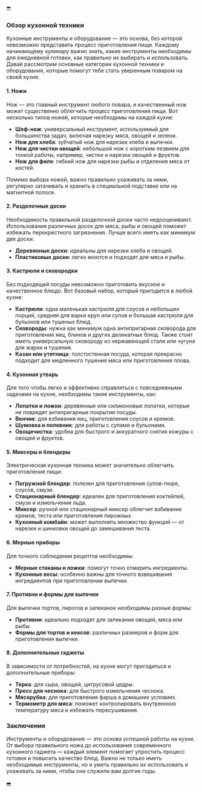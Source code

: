 [⬅️](README.md)

### Обзор кухонной техники

Кухонные инструменты и оборудование — это основа, без которой невозможно представить процесс приготовления пищи. Каждому начинающему кулинару важно знать, какие инструменты необходимы для ежедневной готовки, как правильно их выбирать и использовать. Давай рассмотрим основные категории кухонной техники и оборудования, которые помогут тебе стать уверенным поваром на своей кухне.

#### 1. **Ножи**
   Нож — это главный инструмент любого повара, и качественный нож может существенно облегчить процесс приготовления пищи. Вот несколько типов ножей, которые необходимы на каждой кухне:
   - **Шеф-нож**: универсальный инструмент, используемый для большинства задач, включая нарезку мяса, овощей и зелени.
   - **Нож для хлеба**: зубчатый нож для нарезки хлеба и выпечки.
   - **Нож для чистки овощей**: небольшой нож с коротким лезвием для тонкой работы, например, чистки и нарезки овощей и фруктов.
   - **Нож для филе**: гибкий нож для нарезки рыбы и отделения мяса от костей.

   Помимо выбора ножей, важно правильно ухаживать за ними, регулярно затачивать и хранить в специальной подставке или на магнитной полосе.

#### 2. **Разделочные доски**
   Необходимость правильной разделочной доски часто недооценивают. Использование различных досок для мяса, рыбы и овощей поможет избежать перекрестного загрязнения. Лучше всего иметь как минимум две доски:
   - **Деревянные доски**: идеальны для нарезки хлеба и овощей.
   - **Пластиковые доски**: легко моются и подходят для мяса и рыбы.

#### 3. **Кастрюли и сковородки**
   Без подходящей посуды невозможно приготовить вкусное и качественное блюдо. Вот базовый набор, который пригодится в любой кухне:
   - **Кастрюли**: одна маленькая кастрюля для соусов и небольших порций, средняя для варки круп или супов и большая кастрюля для бульонов или тушеных блюд.
   - **Сковороды**: нужна как минимум одна антипригарная сковорода для приготовления яиц, блинов и других деликатных блюд. Также стоит иметь универсальную сковороду из нержавеющей стали или чугуна для жарки и тушения.
   - **Казан или утятница**: толстостенная посуда, которая прекрасно подходит для медленного тушения мяса или приготовления плова.

#### 4. **Кухонная утварь**
   Для того чтобы легко и эффективно справляться с повседневными задачами на кухне, необходимы такие инструменты, как:
   - **Лопатки и ложки**: деревянные или силиконовые лопатки, которые не повредят антипригарные покрытия посуды.
   - **Венчик**: для взбивания яиц, приготовления соусов и кремов.
   - **Шумовка и половник**: для работы с супами и бульонами.
   - **Овощечистка**: удобна для быстрого и аккуратного снятия кожуры с овощей и фруктов.

#### 5. **Миксеры и блендеры**
   Электрическая кухонная техника может значительно облегчить приготовление пищи:
   - **Погружной блендер**: полезен для приготовления супов-пюре, соусов, смузи.
   - **Стационарный блендер**: идеален для приготовления коктейлей, смузи и измельчения льда.
   - **Миксер**: ручной или стационарный миксер облегчит взбивание кремов, теста или приготовления пирожных.
   - **Кухонный комбайн**: может выполнять множество функций — от нарезки и шинковки овощей до замешивания теста.

#### 6. **Мерные приборы**
   Для точного соблюдения рецептов необходимы:
   - **Мерные стаканы и ложки**: помогут точно отмерить ингредиенты.
   - **Кухонные весы**: особенно важны для точного взвешивания ингредиентов при приготовлении выпечки.

#### 7. **Противни и формы для выпечки**
   Для выпечки тортов, пирогов и запеканок необходимы разные формы:
   - **Противни**: идеально подходят для запекания овощей, мяса или рыбы.
   - **Формы для тортов и кексов**: различных размеров и форм для приготовления выпечки.

#### 8. **Дополнительные гаджеты**
   В зависимости от потребностей, на кухне могут пригодиться и дополнительные приборы:
   - **Терка**: для сыра, овощей, цитрусовой цедры.
   - **Пресс для чеснока**: для быстрого измельчения чеснока.
   - **Мясорубка**: для приготовления фарша в домашних условиях.
   - **Термометр для мяса**: поможет контролировать внутреннюю температуру мяса и избежать пересушивания.

### Заключение
Инструменты и оборудование — это основа успешной работы на кухне. От выбора правильного ножа до использования современного кухонного гаджета — каждый элемент помогает упростить процесс готовки и повысить качество блюд. Важно не только иметь необходимые инструменты, но и уметь правильно их использовать и ухаживать за ними, чтобы они служили вам долгие годы.

[➡️](5.md)
